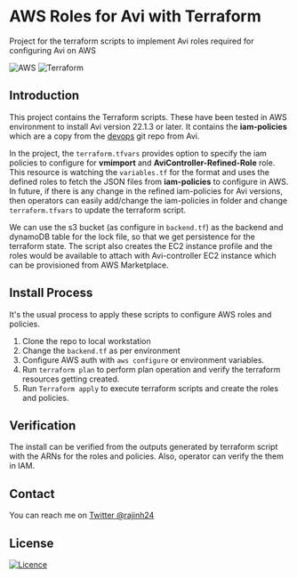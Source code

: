 # AWS Roles for Avi with Terraform

Project for the terraform scripts to implement Avi roles required for configuring Avi on AWS

![AWS](https://img.shields.io/badge/AWS-%23FF9900.svg?style=flat-square&logo=amazon-aws&logoColor=white) ![Terraform](https://img.shields.io/badge/terraform-%235835CC.svg?style=flat-square&logo=terraform&logoColor=white)

## Introduction

This project contains the Terraform scripts. These have been tested in AWS environment to install Avi version 22.1.3 or later.
It contains the **iam-policies** which are a copy from the [devops](https://github.com/avinetworks/devops/tree/master/aws/iam-policies) git repo from Avi.

In the project, the `terraform.tfvars` provides option to specify the iam policies to configure for  **vmimport** and **AviController-Refined-Role** role. This resource is watching the `variables.tf` for the format and uses the defined roles to fetch the JSON files from **iam-policies** to configure in AWS. In future, if there is any change in the refined iam-policies for Avi versions, then operators can easily add/change the iam-policies in folder and change `terraform.tfvars` to update the terraform script.

We can use the s3 bucket (as configure in `backend.tf`) as the backend and dynamoDB table for the lock file, so that we get persistence for the terraform state. The script also creates the EC2 instance profile and the roles would be available to attach with Avi-controller EC2 instance which can be provisioned from AWS Marketplace.

## Install Process

It's the usual process to apply these scripts to configure AWS roles and policies.

1. Clone the repo to local workstation
2. Change the `backend.tf` as per environment
3. Configure AWS auth with `aws configure` or environment variables.
4. Run `terraform plan` to perform plan operation and verify the terraform resources getting created.
5. Run `Terraform apply` to execute terraform scripts and create the roles and policies.

## Verification

The install can be verified from the outputs generated by terraform script with the ARNs for the roles and policies. Also, operator can verify the them in IAM.

## Contact

You can reach me on [Twitter @rajinh24](https://twitter.com/rajinh24)

## License

[![Licence](https://img.shields.io/github/license/rajks24/markdown-badges?style=flat-square&logo=github)](./LICENSE)

